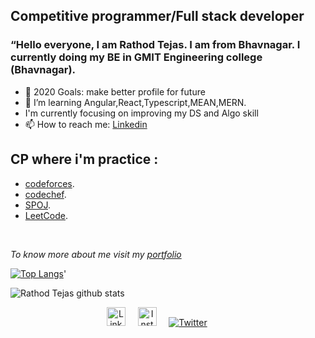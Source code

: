 ## Competitive programmer/Full stack developer
### <p>“Hello everyone, I am Rathod Tejas. I am from Bhavnagar. I currently doing my BE in GMIT Engineering college (Bhavnagar).</p>
- 🥅 2020 Goals: make better profile for future
- 🌱 I’m learning Angular,React,Typescript,MEAN,MERN.
- I'm currently focusing on improving my DS and Algo skill
- 📫 How to reach me:  [Linkedin](https://www.linkedin.com/in/rathod-tejas-317b3a1aa/) 

## CP where i'm practice :
- [codeforces](https://codeforces.com/profile/Rtejas "codeforces profile").
- [codechef](https://www.codechef.com/users/rathodtejas "codechef profile").
- [SPOJ](https://www.spoj.com/myaccount/ "spoj profile").
- [LeetCode](https://leetcode.com/tejas281/ "Leetcode profile").
<br />


*To know more about me visit my [portfolio](https://github.com/Tejas281)*



 [![Top Langs](https://github-readme-stats.vercel.app/api/top-langs/?username=Tejas281&layout=compact&show_icons=true&theme=radical)](https://github.com/Tejas281/github-readme-stats)'


 </p>
 
 ![Rathod Tejas github stats](https://github-readme-stats.vercel.app/api?username=Tejas281&show_icons=true&theme=radical)
 


<p align="center">
  <a href="https://www.linkedin.com/in/rathod-tejas-317b3a1aa/"><img src="https://cdn.jsdelivr.net/npm/simple-icons@v3/icons/linkedin.svg" width="30px" alt="LinkedIn"></a> &nbsp; &nbsp;
  <a href="https://www.instagram.com/coding.7.7.7/"><img src="" width="30px" alt="Instagram"></a> &nbsp; &nbsp;
  <a href="https://twitter.com/ac8572611"><img src="" alt="Twitter"></a> &nbsp; &nbsp;
  <a href="ac8572611@gmail.com"><img src=""></a> &nbsp; &nbsp;
  </p>
  </p>
